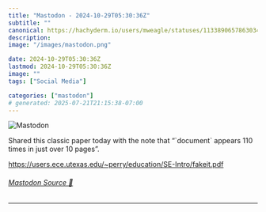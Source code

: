 ```yaml
---
title: "Mastodon - 2024-10-29T05:30:36Z"
subtitle: ""
canonical: https://hachyderm.io/users/mweagle/statuses/113389065786303436
description:
image: "/images/mastodon.png"

date: 2024-10-29T05:30:36Z
lastmod: 2024-10-29T05:30:36Z
image: ""
tags: ["Social Media"]

categories: ["mastodon"]
# generated: 2025-07-21T21:15:38-07:00
---
```

![Mastodon](/images/mastodon.png)

<p>Shared this classic paper today with the note that “`document` appears 110 times in just over 10 pages”.</p><p><a href="https://users.ece.utexas.edu/~perry/education/SE-Intro/fakeit.pdf" target="_blank" rel="nofollow noopener noreferrer" translate="no"><span class="invisible">https://</span><span class="ellipsis">users.ece.utexas.edu/~perry/ed</span><span class="invisible">ucation/SE-Intro/fakeit.pdf</span></a></p>


###### [Mastodon Source 🐘](https://hachyderm.io/@mweagle/113389065786303436)

___

